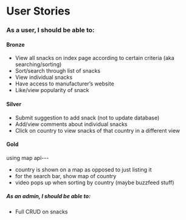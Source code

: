 
# User Stories
### As a user, I should be able to:

#### Bronze
-	View all snacks on index page according to certain criteria (aka searching/sorting)
-	Sort/search through list of snacks
-	View individual snacks
-	Have access to manufacturer’s website
-	Like/view popularity of snack

#### Silver
-	Submit suggestion to add snack (not to update database)
-	Add/view comments about individual snacks
-	Click on country to view snacks of that country in a different view

#### Gold
using map api---
- country is shown on a map as opposed to just listing it
- for the search bar, show map of country
- video pops up when sorting by country (maybe buzzfeed stuff)

##### As an admin, I should be able to:
-	Full CRUD on snacks
